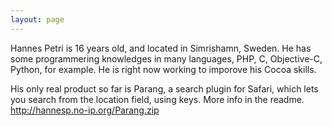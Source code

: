 ```yaml
---
layout: page
---
```




Hannes Petri is 16 years old, and located in Simrishamn, Sweden. He has some programmering knowledges in many languages, PHP, C, Objective-C, Python, for example. He is right now working to imporove his Cocoa skills.

His only real product so far is Parang, a search plugin for Safari, which lets you search from the location field, using keys. More info in the readme.
http://hannesp.no-ip.org/Parang.zip
